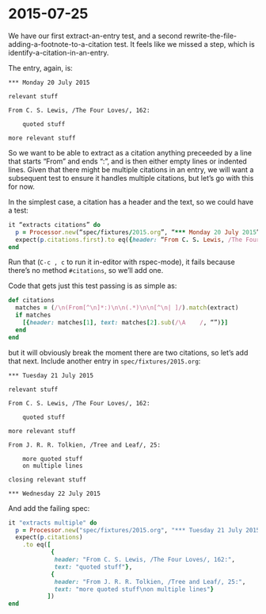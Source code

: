 # 2015-07-25

We have our first extract-an-entry test, and a second rewrite-the-file-adding-a-footnote-to-a-citation test.  It feels like we missed a step, which is identify-a-citation-in-an-entry.

The entry, again, is:

```
*** Monday 20 July 2015

relevant stuff

From C. S. Lewis, /The Four Loves/, 162:

    quoted stuff

more relevant stuff

```

So we want to be able to extract as a citation anything preceeded by a line that starts “From” and ends “:”, and is then either empty lines or indented lines.  Given that there might be multiple citations in an entry, we will want a subsequent test to ensure it handles multiple citations, but let’s go with this for now.

In the simplest case, a citation has a header and the text, so we could have a test:

```ruby
it “extracts citations” do
  p = Processor.new(“spec/fixtures/2015.org”, “*** Monday 20 July 2015”, “*** Tuesday 21 July 2015”)
  expect(p.citations.first).to eq({header: “From C. S. Lewis, /The Four Loves/, 162:”, text: “quoted stuff”})
end
```

Run that (`C-c , c` to run it in-editor with rspec-mode), it fails because there’s no method `#citations`, so we’ll add one.

Code that gets just this test passing is as simple as:

```ruby
def citations
  matches = (/\n(From[^\n]*:)\n\n(.*)\n\n[^\n| ]/).match(extract)
  if matches
    [{header: matches[1], text: matches[2].sub(/\A    /, “”)}]
  end
end
```

but it will obviously break the moment there are two citations, so let’s add that next.  Include another entry in `spec/fixtures/2015.org`:

```
*** Tuesday 21 July 2015

relevant stuff

From C. S. Lewis, /The Four Loves/, 162:

    quoted stuff

more relevant stuff

From J. R. R. Tolkien, /Tree and Leaf/, 25:

	more quoted stuff
	on multiple lines

closing relevant stuff

*** Wednesday 22 July 2015
```

And add the failing spec:

```ruby
it "extracts multiple" do
  p = Processor.new("spec/fixtures/2015.org", "*** Tuesday 21 July 2015", "*** Wednesday 22 July 2015")
  expect(p.citations)
    .to eq([
            {
             header: "From C. S. Lewis, /The Four Loves/, 162:",
             text: "quoted stuff"},
            {
             header: "From J. R. R. Tolkien, /Tree and Leaf/, 25:",
             text: "more quoted stuff\non multiple lines"}
           ])
end
```
